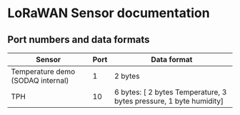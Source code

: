 # LoRaWAN Sensor documentation

## Port numbers and data formats

Sensor | Port | Data format
---------|----------|---
 Temperature demo (SODAQ internal) | 1 | 2 bytes
 TPH | 10 | 6 bytes: [ 2 bytes Temperature, 3 bytes pressure, 1 byte humidity]